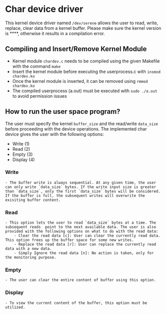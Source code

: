 # Char device driver

This kernel device driver named `/dev/serene` allows the user to read, write, replace, clear data from a kernel buffer. 
Please make sure the kernel version is ****, otherwise it results in a compilation error.

## Compiling and Insert/Remove Kernel Module 
- Kernel module `chardev.c` needs to be compiled using the given Makefile with the command `make`
- Insert the kernel module before executing the userprocess.c with `insmod chardev.ko`
- Once the kernel module is inserted, it can be removed using `rmmod chardev.ko`
- The compiled userprocess (a.out) must be executed with `sudo ./a.out` to avoid permission issues

## How to run the user space program?

The user must specify the kernel `buffer_size` and the read/write `data_size` before proceeding with the device operations. The implemented char device gives the user with the following options:

- Write (1)
- Read (2)
- Empty (3)
- Display (4)

### Write

    - The buffer write is always sequential. At any given time, the user can only write `data_size` bytes. If the write input size is greater than `data_size`, only the first `data_size` bytes will be considered. If the buffer is full, the subsequent writes will overwrite the exisiting buffer content.

### Read

    - This option lets the user to read `data_size` bytes at a time. The subsequent reads  point to the next available data. The user is also provided with the following options on what to do with the read data:
        - Clear the read data [c]: User can clear the currently read data. This option frees up the buffer space for some new writes. 
        - Replace the read data [r]: User can replace the currently read data with a new data. 
        - Simply Ignore the read data [n]: No action is taken, only for the monitoring purpose.


### Empty

    - The user can clear the entire content of buffer using this option. 

### Display

    - To view the current content of the buffer, this option must be utilized.

